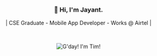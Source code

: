<h3 align="center">👋 Hi, I'm Jayant.</h3>
<p align="center">
  | CSE Graduate - Mobile App Developer - Works @ Airtel |
</p>
<br>
<p align="center">
<img src="https://media.giphy.com/media/l0K4c7ic4tmbF8zHq/giphy.gif" alt="G'day! I'm Tim!" />
</p>

<!--
**kumar23jayant/kumar23jayant** is a ✨ _special_ ✨ repository because its `README.md` (this file) appears on your GitHub profile.

Here are some ideas to get you started:

- 🔭 I’m currently working on ...
- 🌱 I’m currently learning ...
- 👯 I’m looking to collaborate on ...
- 🤔 I’m looking for help with ...
- 💬 Ask me about ...
- 📫 How to reach me: ...
- 😄 Pronouns: ...
- ⚡ Fun fact: ...
-->
